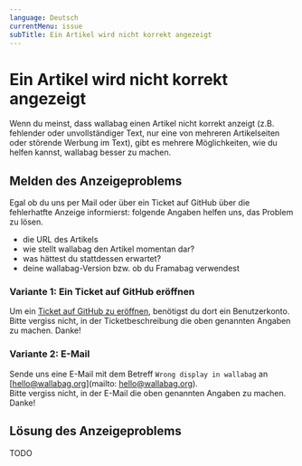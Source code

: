 ```yaml
---
language: Deutsch
currentMenu: issue
subTitle: Ein Artikel wird nicht korrekt angezeigt
---
```


# Ein Artikel wird nicht korrekt angezeigt

Wenn du meinst, dass wallabag einen Artikel nicht korrekt anzeigt (z.B. fehlender oder unvollständiger Text, nur eine von mehreren Artikelseiten oder störende Werbung im Text), gibt es mehrere Möglichkeiten, wie du helfen kannst, wallabag besser zu machen.

## Melden des Anzeigeproblems

Egal ob du uns per Mail oder über ein Ticket auf GitHub über die fehlerhatfte Anzeige informierst: folgende Angaben helfen uns, das Problem zu lösen.

* die URL des Artikels
* wie stellt wallabag den Artikel momentan dar?
* was hättest du stattdessen erwartet?
* deine wallabag-Version bzw. ob du Framabag verwendest

### Variante 1: Ein Ticket auf GitHub eröffnen

Um ein [Ticket auf GitHub zu eröffnen](https://github.com/wallabag/wallabag/issues/new), benötigst du dort ein Benutzerkonto. Bitte vergiss nicht, in der Ticketbeschreibung die oben genannten Angaben zu machen.
Danke!

### Variante 2: E-Mail

Sende uns eine E-Mail mit dem Betreff `Wrong display in wallabag` an [hello@wallabag.org](mailto: hello@wallabag.org).  
Bitte vergiss nicht, in der E-Mail die oben genannten Angaben zu machen.
Danke!

## Lösung des Anzeigeproblems

TODO
